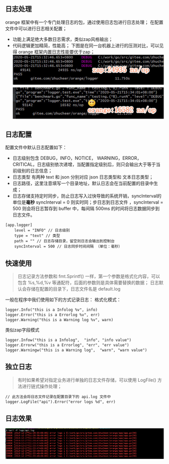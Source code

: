 ## 日志处理
orange 框架中有一个专门处理日志的包，通过使用日志包进行日志处理；
在配置文件中可以进行日志相关配置；
- 功能上满足绝大多数日志需求，类似zap风格输出；
- 代码逻辑更加精简，性能高；
下图是在同一台机器上进行的压测对比，可以见得 orange 框架内置日志性能要优于zap；
![](../images/11.jpg)

## 日志配置
配置文件中默认日志配置如下：
- 日志级别包含  DEBUG，INFO，NOTICE， WARNING，ERROR， CRITICAL，日志级别依次递增，当配置指定级别后，则只会输出大于等于当前级别的日志信息；
- 日志类型 有两种 text 和 json 分别对应 json 日志类型和 文本日志类型；
- 日志路径，这里注意填写一个目录地址，默认日志会在当前配置的目录中生成；
- 日志存储支持定时同步，防止日志写入过快导致的系统开销，syncInterval的单位是**毫秒** syncInterval = 0 则实时同；步日志到日志文件 ，syncInterval = 500 则会将日志暂存到 buffer 中，每间隔 500ms 的时间将日志数据同步到日志文件。


```
[app.logger]
    level = "INFO" // 日志级别
    type = "text" // 类型 
    path = "" // 日志存储目录，留空则日志会输出到控制台
    syncInterval = 500 // 日志同步时间间隔 （单位：毫秒）

```

## 快速使用
> 日志记录方法参数和 fmt.Sprintf() 一样，第一个参数是格式化内容，可以包含 %s,%d,%v 等通配符，后面的参数则是具体需要替换的数据；
> 日志默认会存储在配置的目录下，日志文件名是 default.log

一般在程序中我们使用如下的方式记录日志：
格式化模式：
~~~
logger.Info("this is a Infolog %v", info)
logger.Error("this is a Errorlog %v", err)
logger.Warning("this is a Warning log %v", warn)
~~~

类似zap字段模式
~~~
logger.Infow("this is a Infolog",  "info", "info value")
logger.Errorw("this is a Errorlog", "err", "err value")
logger.Warningw("this is a Warning log",  "warn", "warn value")
~~~

## 独立日志
> 有时如果希望对指定业务进行单独的日志文件存储，可以使用 LogFile() 方法进行链式操作处理；
~~~
// 此方法会将日志文件记录在配置目录下的 api.log 文件中
logger.LogFile("api").Error("error logs %d", err)
~~~


## 日志效果

![](../images/110.png)


